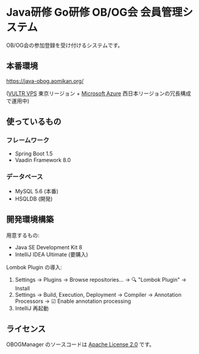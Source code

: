# Java研修 Go研修 OB/OG会 会員管理システム

OB/OG会の参加登録を受け付けるシステムです。

## 本番環境

https://java-obog.aomikan.org/

([VULTR VPS](http://www.vultr.com/?ref=7053029) 東京リージョン + [Microsoft Azure](https://azure.microsoft.com/ja-jp/) 西日本リージョンの冗長構成で運用中)

## 使っているもの

### フレームワーク

* Spring Boot 1.5
* Vaadin Framework 8.0

### データベース

* MySQL 5.6 (本番)
* HSQLDB (開発)

## 開発環境構築

用意するもの:

* Java SE Development Kit 8
* IntelliJ IDEA Ultimate (要購入)

Lombok Plugin の導入:

1. Settings -> Plugins -> Browse repositories... -> 🔍 "Lombok Plugin" -> Install
2. Settings -> Build, Execution, Deployment -> Compiler -> Annotation Processors -> ☑ Enable annotation processing
3. IntelliJ 再起動

## ライセンス

OBOGManager のソースコードは [Apache License 2.0](LICENSE) です。
